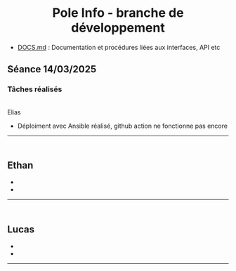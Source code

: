 <div align="center">
	<h1>Pole Info - branche de développement</h1>
</div>

- [DOCS.md](DOCS.md) : Documentation et procédures liées aux interfaces, API etc

## Séance 14/03/2025
### Tâches réalisés 

<br>Elias</br>
- Déploiment avec Ansible réalisé, github action ne fonctionne pas encore
---
<br>Ethan</br>
-
-
-
---
<br>Lucas</br>
-
-
-
---